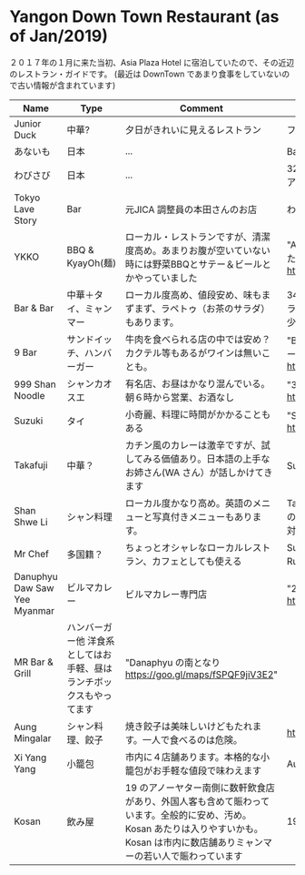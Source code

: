 # Yangon Down Town Restaurant (as of Jan/2019)

２０１７年の１月に来た当初、Asia Plaza Hotel に宿泊していたので、その近辺のレストラン・ガイドです。
(最近は DownTown であまり食事をしていないので古い情報が含まれています)

|Name|Type|Comment|Location|
|---|---|---|---|
|Junior Duck|中華?|夕日がきれいに見えるレストラン|フェリー乗り場の隣|
|あないも|日本|...|Bar & Bar の少し南|
|わびさび|日本|...|32th Street, ボージョー・アウンサンとアノーヤターの間|
|Tokyo Lave Story|Bar|元JICA 調整員の本田さんのお店|わびさびのそば|
|YKKO|BBQ & KyayOh(麺)|ローカル・レストランですが、清潔度高め。あまりお腹が空いていない時には野菜BBQとサテー＆ビールとかやっていました|"Asia Plaza の裏口を出て少し南に行ったところ https://goo.gl/maps/KgExyxfVkNS2"|
|Bar & Bar|中華＋タイ、ミャンマー|ローカル度高め、値段安め、味もまずまず、ラペトゥ（お茶のサラダ）もあります。|34 と 35 の間の道（マハーパンドゥーラ）、ボージョーアウンサウン通りから少し南に下りたところ|
|9 Bar|サンドイッチ、ハンバーガー|牛肉を食べられる店の中では安め？カクテル等もあるがワインは無いことも。|"Bar & Bar と同じ通りの南、アノーヤター通りの少し北 https://goo.gl/maps/AMN49VkoNnQ2"|
|999 Shan Noodle|シャンカオスエ|有名店、お昼はかなり混んでいる。朝６時から営業、お酒なし|"34 をアノーヤター通りから南下 https://goo.gl/maps/LM17m4ARhVK2"|
|Suzuki|タイ|小奇麗、料理に時間がかかることもある|"Sule 通り東側、アノーヤターの少し北 https://goo.gl/maps/sGB9Ht7d7NG2"|
|Takafuji|中華？|カチン風のカレーは激辛ですが、試してみる価値あり。日本語の上手なお姉さん(WA さん）が話しかけてきます|Suzuki のとなり|
|Shan Shwe Li|シャン料理|ローカル度かなり高め。英語のメニューと写真付きメニューもあります。|Takafuji から数十メートル北上、映画館の隣の間口の狭い店、スーレー通りの反対側にはリンゴマーク|
|Mr Chef|多国籍？|ちょっとオシャレなローカルレストラン、カフェとしても使える|Suzuki Takafuji と同じ通りの北側、Ruby Mart の上にも同じ店？|
|Danuphyu Daw Saw Yee Myanmar|ビルマカレー|ビルマカレー専門店|"29 アノーヤターの北側 https://goo.gl/maps/pL8ZDJbaMLn"|
|MR Bar & Grill|ハンバーガー他	洋食系としてはお手軽、昼はランチボックスもやってます|"Danaphyu の南となり https://goo.gl/maps/fSPQF9jiV3E2"|
|Aung Mingalar|シャン料理、餃子|焼き餃子は美味しいけどもたれます。一人で食べるのは危険。|https://goo.gl/maps/ZrVuUMtbPhk|
|Xi Yang Yang|小籠包|市内に４店舗あります。本格的な小籠包がお手軽な値段で味わえます|Aung Mingalar の向かい|
|Kosan|飲み屋|19 のアノーヤター南側に数軒飲食店があり、外国人客も含めて賑わっています。全般的に安め、汚め。Kosan あたりは入りやすいかも。Kosan は市内に数店舗ありミャンマーの若い人で賑わっています|19th st|
